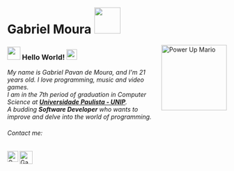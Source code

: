 # Gabriel Moura <img src="https://github.com/TheDudeThatCode/TheDudeThatCode/blob/master/Assets/Developer.gif" width="60px">

<img align="right" alt="Power Up Mario" src="https://github.com/TheDudeThatCode/TheDudeThatCode/blob/master/Assets/powerup.gif" width="150" />

### <img src="https://github.com/TheDudeThatCode/TheDudeThatCode/blob/master/Assets/Hi.gif" width="30px"> Hello World! <img src="https://github.com/TheDudeThatCode/TheDudeThatCode/blob/master/Assets/Earth.gif" width="24px">

 <p>
  <em>
    My name is Gabriel Pavan de Moura, and I'm 21 years old. I love programming, music and video games. <br>
    I am in the 7th period of graduation in Computer Science at <a href="https://unip.br"> <b>Universidade Paulista - UNIP</b></a>. <br>
    A budding <b>Software Developer</b> who wants to improve and delve into the world of programming.
  </em>  
</p>

###### Contact me:
<a href="https://linkedin.com/in/kayasuz">
  <img src="https://github.com/TheDudeThatCode/TheDudeThatCode/blob/master/Assets/Linkedin.svg" width="25px" align="left" alt="Gabriel Pavan de Moura | Linkedin"/>
</a>
<a href="mailto:bielmoura2011@gmail.com">
  <img src="https://github.com/TheDudeThatCode/TheDudeThatCode/blob/master/Assets/Gmail.svg" width="30px" align="left" alt="Gabriel Moura | Gmail"/>
</a>
